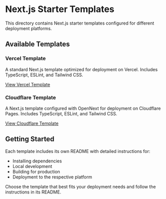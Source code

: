 # Next.js Starter Templates

This directory contains Next.js starter templates configured for different deployment platforms.

## Available Templates

### Vercel Template

A standard Next.js template optimized for deployment on Vercel. Includes TypeScript, ESLint, and Tailwind CSS.

[View Vercel Template](./vercel)

### Cloudflare Template

A Next.js template configured with OpenNext for deployment on Cloudflare Pages. Includes TypeScript, ESLint, and Tailwind CSS.

[View Cloudflare Template](./cloudflare)

## Getting Started

Each template includes its own README with detailed instructions for:

- Installing dependencies
- Local development
- Building for production
- Deployment to the respective platform

Choose the template that best fits your deployment needs and follow the instructions in its README.
